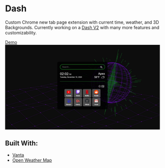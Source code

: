 # Dash
Custom Chrome new tab page extension with current time, weather, and 3D Backgrounds. Currently working on a [Dash V2](https://github.com/notlad-p/dash-v2) with many more features and customizability.

[Demo](https://dash-browser-extension.netlify.app/)
<a href='https://dash-browser-extension.netlify.app/' >
![enter image description here](https://raw.githubusercontent.com/notlad-p/react-portfolio/master/src/assets/imgs/projects/dash.JPG)
</a>

## Built With:

 - [Vanta](https://www.vantajs.com/)
 - [Open Weather Map](https://openweathermap.org/)
